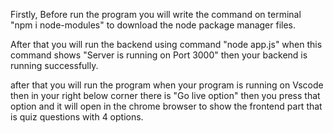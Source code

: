 Firstly, Before run the program you will write the command on terminal "npm i node-modules"
to download the node package manager files.

After that you will run the backend using command "node app.js" when this command shows 
"Server is running on Port 3000" then your backend is running successfully.

after that you will run the program when your program is running on Vscode then in your right
below corner there is "Go live option" then you press that option and it will open in the chrome browser
to show the frontend part that is quiz questions with 4 options.
